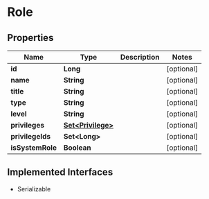 

# Role


## Properties

| Name | Type | Description | Notes |
|------------ | ------------- | ------------- | -------------|
|**id** | **Long** |  |  [optional] |
|**name** | **String** |  |  [optional] |
|**title** | **String** |  |  [optional] |
|**type** | **String** |  |  [optional] |
|**level** | **String** |  |  [optional] |
|**privileges** | [**Set&lt;Privilege&gt;**](Privilege.md) |  |  [optional] |
|**privilegeIds** | **Set&lt;Long&gt;** |  |  [optional] |
|**isSystemRole** | **Boolean** |  |  [optional] |


## Implemented Interfaces

* Serializable


